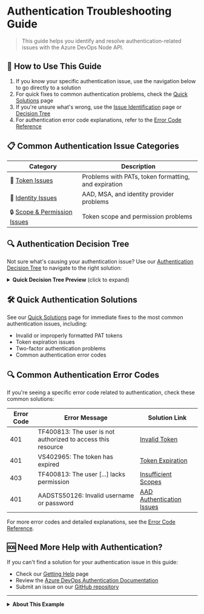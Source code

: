 # Authentication Troubleshooting Guide

> This guide helps you identify and resolve authentication-related issues with the Azure DevOps Node API.

## 🔎 How to Use This Guide

1. If you know your specific authentication issue, use the navigation below to go directly to a solution
2. For quick fixes to common authentication problems, check the [Quick Solutions](./quick-solutions.md) page
3. If you're unsure what's wrong, use the [Issue Identification](./sections/issue-identification.md) page or [Decision Tree](./sections/decision-tree.md)
4. For authentication error code explanations, refer to the [Error Code Reference](./sections/error-code-reference.md)

## 📋 Common Authentication Issue Categories

| Category | Description |
|----------|-------------|
| 🔑 [Token Issues](./sections/problem-categories/token-issues.md) | Problems with PATs, token formatting, and expiration |
| 👤 [Identity Issues](./sections/problem-categories/identity-issues.md) | AAD, MSA, and identity provider problems |
| 🔒 [Scope & Permission Issues](./sections/problem-categories/scope-permission-issues.md) | Token scope and permission problems |

## 🔍 Authentication Decision Tree

Not sure what's causing your authentication issue? Use our [Authentication Decision Tree](./sections/decision-tree.md) to navigate to the right solution:

<details>
<summary><b>Quick Decision Tree Preview</b> (click to expand)</summary>

**What authentication issue are you experiencing?**

* **Invalid token or credentials**
  * Recently generated token not working → [Check token format](./sections/problem-categories/token-issues.md#token-format-problems)
  * Previously working token now failing → [Check token expiration](./sections/problem-categories/token-issues.md#token-expiration)
* **Identity or account problems**
  * Using Microsoft Account (MSA) → [MSA Issues](./sections/problem-categories/identity-issues.md#microsoft-account-issues)
  * Using Azure Active Directory → [AAD Issues](./sections/problem-categories/identity-issues.md#azure-active-directory-issues)
  * Using SSO or custom identity provider → [Identity Provider Problems](./sections/problem-categories/identity-issues.md#identity-provider-problems)
* **Permission or access problems**
  * Can authenticate but can't access resource → [Insufficient Scopes](./sections/problem-categories/scope-permission-issues.md#insufficient-scopes)
  * Getting 401 errors for specific resources → [Resource Permissions](./sections/problem-categories/scope-permission-issues.md#resource-permissions)

</details>

## 🛠️ Quick Authentication Solutions

See our [Quick Solutions](./quick-solutions.md) page for immediate fixes to the most common authentication issues, including:

- Invalid or improperly formatted PAT tokens
- Token expiration issues
- Two-factor authentication problems
- Common authentication error codes

## 🔍 Common Authentication Error Codes

If you're seeing a specific error code related to authentication, check these common solutions:

| Error Code | Error Message | Solution Link |
|------------|---------------|--------------|
| 401 | TF400813: The user is not authorized to access this resource | [Invalid Token](./sections/problem-categories/token-issues.md#invalid-token) |
| 401 | VS402965: The token has expired | [Token Expiration](./sections/problem-categories/token-issues.md#token-expiration) |
| 403 | TF400813: The user [...] lacks permission | [Insufficient Scopes](./sections/problem-categories/scope-permission-issues.md#insufficient-scopes) |
| 401 | AADSTS50126: Invalid username or password | [AAD Authentication Issues](./sections/problem-categories/identity-issues.md#azure-active-directory-issues) |

For more error codes and detailed explanations, see the [Error Code Reference](./sections/error-code-reference.md).

## 🆘 Need More Help with Authentication?

If you can't find a solution for your authentication issue in this guide:

- Check our [Getting Help](./sections/getting-help.md) page
- Review the [Azure DevOps Authentication Documentation](https://learn.microsoft.com/en-us/azure/devops/organizations/accounts/use-personal-access-tokens-to-authenticate)
- Submit an issue on our [GitHub repository](https://github.com/microsoft/azure-devops-node-api/issues)

---

<details>
<summary><b>About This Example</b></summary>

This is an example implementation of the Troubleshooting Guide Template focusing on authentication issues. It demonstrates:

- The multi-file structure for better navigation
- Progressive disclosure of information
- Consistent problem-solution formatting
- User-friendly navigation patterns
- GitHub-compatible interactive elements

</details> 